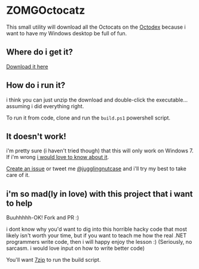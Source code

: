 ZOMGOctocatz
============

This small utility will download all the Octocats on the [Octodex](http://octodex.github.com) because i want to have my Windows desktop be full of fun.

## Where do i get it?

[Download it here](https://github.com/jugglingnutcase/ZOMGOctocatz/downloads)

## How do i run it?

i think you can just unzip the download and double-click the executable... assuming i did everything right.

To run it from code, clone and run the `build.ps1` powershell script.

## It doesn't work!

i'm pretty sure (i haven't tried though) that this will only work on Windows 7. If i'm wrong [i would love to know about it](http://twitter.com/jugglingnutcase).

[Create an issue](https://github.com/jugglingnutcase/ZOMGOctocatz/issues) or tweet me [@jugglingnutcase](http://twitter.com/jugglingnutcase) and i'll try my best to take care of it.

## i'm so mad(ly in love) with this project that i want to help

Buuhhhhh-OK! Fork and PR :)

i dont know why you'd want to dig into this horrible hacky code that most likely isn't worth your time, but if you want to teach me how the real .NET programmers write code, then i will happy enjoy the lesson :) (Seriously, no sarcasm. i would love input on how to write better code)

You'll want [7zip](http://www.7-zip.org/) to run the build script.

